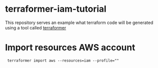 # terraformer-iam-tutorial

This repository serves an example what terraform code will be generated using a tool called [terraformer](https://github.com/GoogleCloudPlatform/terraformer/)

# Import resources AWS account

```console
 terraformer import aws --resources=iam --profile=""
```
